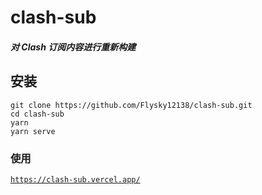 # clash-sub

##### **对 Clash 订阅内容进行重新构建**

## 安装

```
git clone https://github.com/Flysky12138/clash-sub.git
cd clash-sub
yarn
yarn serve
```

### 使用

[`https://clash-sub.vercel.app/`](https://clash-sub.vercel.app/)
